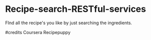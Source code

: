 # Recipe-search-RESTful-services
FInd all the recipe's you like by just searching the ingredients.

#credits
Coursera
Recipepuppy
